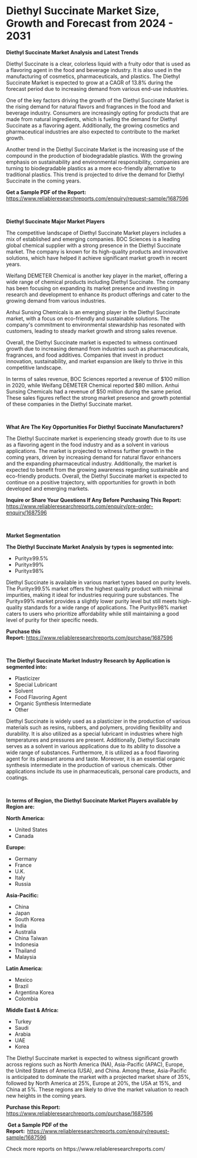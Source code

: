 <p><h1>Diethyl Succinate Market Size, Growth and Forecast from 2024 - 2031</h1></p><p><strong>Diethyl Succinate Market Analysis and Latest Trends</strong></p>
<p><p>Diethyl Succinate is a clear, colorless liquid with a fruity odor that is used as a flavoring agent in the food and beverage industry. It is also used in the manufacturing of cosmetics, pharmaceuticals, and plastics. The Diethyl Succinate Market is expected to grow at a CAGR of 13.8% during the forecast period due to increasing demand from various end-use industries.</p><p>One of the key factors driving the growth of the Diethyl Succinate Market is the rising demand for natural flavors and fragrances in the food and beverage industry. Consumers are increasingly opting for products that are made from natural ingredients, which is fueling the demand for Diethyl Succinate as a flavoring agent. Additionally, the growing cosmetics and pharmaceutical industries are also expected to contribute to the market growth.</p><p>Another trend in the Diethyl Succinate Market is the increasing use of the compound in the production of biodegradable plastics. With the growing emphasis on sustainability and environmental responsibility, companies are turning to biodegradable plastics as a more eco-friendly alternative to traditional plastics. This trend is projected to drive the demand for Diethyl Succinate in the coming years.</p></p>
<p><strong>Get a Sample PDF of the Report:&nbsp;</strong> <a href="https://www.reliableresearchreports.com/enquiry/request-sample/1687596">https://www.reliableresearchreports.com/enquiry/request-sample/1687596</a></p>
<p>&nbsp;</p>
<p><strong>Diethyl Succinate Major Market Players</strong></p>
<p><p>The competitive landscape of Diethyl Succinate Market players includes a mix of established and emerging companies. BOC Sciences is a leading global chemical supplier with a strong presence in the Diethyl Succinate market. The company is known for its high-quality products and innovative solutions, which have helped it achieve significant market growth in recent years.</p><p>Weifang DEMETER Chemical is another key player in the market, offering a wide range of chemical products including Diethyl Succinate. The company has been focusing on expanding its market presence and investing in research and development to enhance its product offerings and cater to the growing demand from various industries.</p><p>Anhui Sunsing Chemicals is an emerging player in the Diethyl Succinate market, with a focus on eco-friendly and sustainable solutions. The company's commitment to environmental stewardship has resonated with customers, leading to steady market growth and strong sales revenue.</p><p>Overall, the Diethyl Succinate market is expected to witness continued growth due to increasing demand from industries such as pharmaceuticals, fragrances, and food additives. Companies that invest in product innovation, sustainability, and market expansion are likely to thrive in this competitive landscape.</p><p>In terms of sales revenue, BOC Sciences reported a revenue of $100 million in 2020, while Weifang DEMETER Chemical reported $80 million. Anhui Sunsing Chemicals had a revenue of $50 million during the same period. These sales figures reflect the strong market presence and growth potential of these companies in the Diethyl Succinate market.</p></p>
<p>&nbsp;</p>
<p><strong>What Are The Key Opportunities For Diethyl Succinate Manufacturers?</strong></p>
<p><p>The Diethyl Succinate market is experiencing steady growth due to its use as a flavoring agent in the food industry and as a solvent in various applications. The market is projected to witness further growth in the coming years, driven by increasing demand for natural flavor enhancers and the expanding pharmaceutical industry. Additionally, the market is expected to benefit from the growing awareness regarding sustainable and eco-friendly products. Overall, the Diethyl Succinate market is expected to continue on a positive trajectory, with opportunities for growth in both developed and emerging markets.</p></p>
<p><strong>Inquire or Share Your Questions If Any Before Purchasing This Report:</strong> <a href="https://www.reliableresearchreports.com/enquiry/pre-order-enquiry/1687596">https://www.reliableresearchreports.com/enquiry/pre-order-enquiry/1687596</a></p>
<p>&nbsp;</p>
<p><strong>Market Segmentation</strong></p>
<p><strong>The Diethyl Succinate Market Analysis by types is segmented into:</strong></p>
<p><ul><li>Purity≥99.5%</li><li>Purity≥99%</li><li>Purity≥98%</li></ul></p>
<p><p>Diethyl Succinate is available in various market types based on purity levels. The Purity≥99.5% market offers the highest quality product with minimal impurities, making it ideal for industries requiring pure substances. The Purity≥99% market provides a slightly lower purity level but still meets high-quality standards for a wide range of applications. The Purity≥98% market caters to users who prioritize affordability while still maintaining a good level of purity for their specific needs.</p></p>
<p><strong>Purchase this Report:&nbsp;</strong><a href="https://www.reliableresearchreports.com/purchase/1687596">https://www.reliableresearchreports.com/purchase/1687596</a></p>
<p>&nbsp;</p>
<p><strong>The Diethyl Succinate Market Industry Research by Application is segmented into:</strong></p>
<p><ul><li>Plasticizer</li><li>Special Lubricant</li><li>Solvent</li><li>Food Flavoring Agent</li><li>Organic Synthesis Intermediate</li><li>Other</li></ul></p>
<p><p>Diethyl Succinate is widely used as a plasticizer in the production of various materials such as resins, rubbers, and polymers, providing flexibility and durability. It is also utilized as a special lubricant in industries where high temperatures and pressures are present. Additionally, Diethyl Succinate serves as a solvent in various applications due to its ability to dissolve a wide range of substances. Furthermore, it is utilized as a food flavoring agent for its pleasant aroma and taste. Moreover, it is an essential organic synthesis intermediate in the production of various chemicals. Other applications include its use in pharmaceuticals, personal care products, and coatings.</p></p>
<p>&nbsp;</p>
<p><strong>In terms of Region, the Diethyl Succinate Market Players available by Region are:</strong></p>
<p>
    <p> <strong> North America: </strong>
        <ul>
            <li>United States</li>
            <li>Canada</li>
        </ul>
        </p> 
    <p> <strong> Europe: </strong>
        <ul>
            <li>Germany</li>
            <li>France</li>
            <li>U.K.</li>
            <li>Italy</li>
            <li>Russia</li>
        </ul>
        </p> 
    <p> <strong> Asia-Pacific: </strong>
        <ul>
            <li>China</li>
            <li>Japan</li>
            <li>South Korea</li>
            <li>India</li>
            <li>Australia</li>
            <li>China Taiwan</li>
            <li>Indonesia</li>
            <li>Thailand</li>
            <li>Malaysia</li>
        </ul>
        </p> 
    <p> <strong> Latin America: </strong>
        <ul>
            <li>Mexico</li>
            <li>Brazil</li>
            <li>Argentina Korea</li>
            <li>Colombia</li>
        </ul>
        </p> 
    <p> <strong> Middle East & Africa: </strong>
        <ul>
            <li>Turkey</li>
            <li>Saudi</li>
            <li>Arabia</li>
            <li>UAE</li>
            <li>Korea</li>
        </ul>
    </p>
    </p>
<p><p>The Diethyl Succinate market is expected to witness significant growth across regions such as North America (NA), Asia-Pacific (APAC), Europe, the United States of America (USA), and China. Among these, Asia-Pacific is anticipated to dominate the market with a projected market share of 35%, followed by North America at 25%, Europe at 20%, the USA at 15%, and China at 5%. These regions are likely to drive the market valuation to reach new heights in the coming years.</p></p>
<p><strong>Purchase this Report: </strong><a href="https://www.reliableresearchreports.com/purchase/1687596">https://www.reliableresearchreports.com/purchase/1687596</a></p>
<p>&nbsp;<strong>Get a Sample PDF of the Report:&nbsp;&nbsp;</strong><a href="https://www.reliableresearchreports.com/enquiry/request-sample/1687596">https://www.reliableresearchreports.com/enquiry/request-sample/1687596</a></p>
<p><strong></strong></p>
<p>Check more reports on https://www.reliableresearchreports.com/</p>